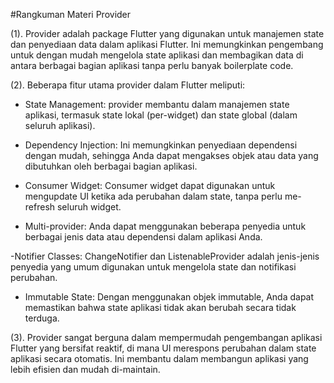#Rangkuman Materi Provider

(1). Provider adalah package Flutter yang digunakan untuk manajemen state dan penyediaan data dalam aplikasi Flutter. Ini memungkinkan pengembang untuk dengan mudah mengelola state aplikasi dan membagikan data di antara berbagai bagian aplikasi tanpa perlu banyak boilerplate code.

(2). Beberapa fitur utama provider dalam Flutter meliputi:
- State Management: provider membantu dalam manajemen state aplikasi, termasuk state lokal (per-widget) dan state global (dalam seluruh aplikasi).

- Dependency Injection: Ini memungkinkan penyediaan dependensi dengan mudah, sehingga Anda dapat mengakses objek atau data yang dibutuhkan oleh berbagai bagian aplikasi.

- Consumer Widget: Consumer widget dapat digunakan untuk mengupdate UI ketika ada perubahan dalam state, tanpa perlu me-refresh seluruh widget.

- Multi-provider: Anda dapat menggunakan beberapa penyedia untuk berbagai jenis data atau dependensi dalam aplikasi Anda.

-Notifier Classes: ChangeNotifier dan ListenableProvider adalah jenis-jenis penyedia yang umum digunakan untuk mengelola state dan notifikasi perubahan.

- Immutable State: Dengan menggunakan objek immutable, Anda dapat memastikan bahwa state aplikasi tidak akan berubah secara tidak terduga.

(3). Provider sangat berguna dalam mempermudah pengembangan aplikasi Flutter yang bersifat reaktif, di mana UI merespons perubahan dalam state aplikasi secara otomatis. Ini membantu dalam membangun aplikasi yang lebih efisien dan mudah di-maintain.